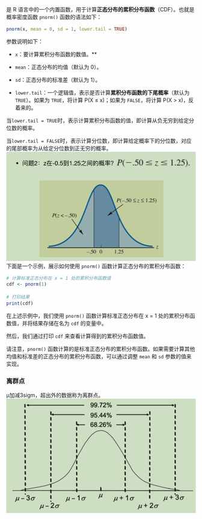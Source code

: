  是 R 语言中的一个内置函数，用于计算**正态分布的累积分布函数**（CDF）。也就是概率密度函数
`pnorm()` 函数的语法如下：
```R
pnorm(x, mean = 0, sd = 1, lower.tail = TRUE)
```

参数说明如下：
- `x`：要计算累积分布函数的数值。**

- `mean`：正态分布的均值（默认为 0）。

- `sd`：正态分布的标准差（默认为 1）。

- `lower.tail`：一个逻辑值，表示是否计算**累积分布函数的下尾概率**（默认为 `TRUE`）。如果为 `TRUE`，将计算 P(X ≤ x)；如果为 `FALSE`，将计算 P(X > x)，反着来的。

当`lower.tail = TRUE`时，表示计算累积分布函数的值，即计算从负无穷到给定分位数的概率。

当`lower.tail = FALSE`时，表示计算分位数，即计算给定概率下的分位数，对应的尾部概率为从给定分位数到正无穷的概率。
![Pasted image 20230924114211](attachments/Pasted%20image%2020230924114211.png)
下面是一个示例，展示如何使用 `pnorm()` 函数计算正态分布的累积分布函数：

```R
# 计算标准正态分布在 x = 1 处的累积分布函数值
cdf <- pnorm(1)

# 打印结果
print(cdf)
```

在上述示例中，我们使用 `pnorm()` 函数计算标准正态分布在 x = 1 处的累积分布函数值，并将结果存储在名为 `cdf` 的变量中。

然后，我们通过打印 `cdf` 来查看计算得到的累积分布函数值。

请注意，`pnorm()` 函数计算的是标准正态分布的累积分布函数。如果需要计算其他均值和标准差的正态分布的累积分布函数，可以通过调整 `mean` 和 `sd` 参数的值来实现。


### 离群点
μ加减3sigm，超出外的数据称为离群点。
![Pasted image 20230924112707](attachments/Pasted%20image%2020230924112707.png)